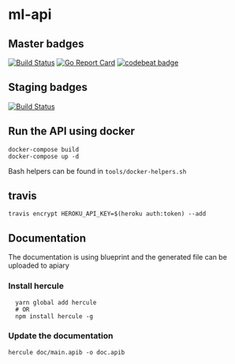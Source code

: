# ml-api

## Master badges
[![Build Status](https://travis-ci.org/melvin-laplanche/ml-api.svg?branch=master)](https://travis-ci.org/melvin-laplanche/ml-api)
[![Go Report Card](https://goreportcard.com/badge/github.com/melvin-laplanche/ml-api)](https://goreportcard.com/report/github.com/melvin-laplanche/ml-api)
[![codebeat badge](https://codebeat.co/badges/111cf407-0776-4331-96d2-da2e4df9c4f5)](https://codebeat.co/projects/github-com-melvin-laplanche-ml-api)

## Staging badges
[![Build Status](https://travis-ci.org/melvin-laplanche/ml-api.svg?branch=staging)](https://travis-ci.org/melvin-laplanche/ml-api)

## Run the API using docker

```
docker-compose build
docker-compose up -d
```

Bash helpers can be found in `tools/docker-helpers.sh`

## travis

```
travis encrypt HEROKU_API_KEY=$(heroku auth:token) --add
```

## Documentation

The documentation is using blueprint and the generated file can be uploaded to apiary

### Install hercule

```
  yarn global add hercule
  # OR
  npm install hercule -g
```

### Update the documentation

```
hercule doc/main.apib -o doc.apib
```